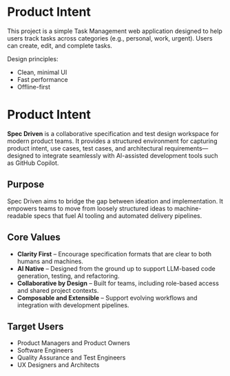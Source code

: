 # Product Intent

This project is a simple Task Management web application designed to help users track tasks across categories (e.g., personal, work, urgent). Users can create, edit, and complete tasks.

Design principles:
- Clean, minimal UI
- Fast performance
- Offline-first

# Product Intent

**Spec Driven** is a collaborative specification and test design workspace for modern product teams. It provides a structured environment for capturing product intent, use cases, test cases, and architectural requirements—designed to integrate seamlessly with AI-assisted development tools such as GitHub Copilot.

## Purpose

Spec Driven aims to bridge the gap between ideation and implementation. It empowers teams to move from loosely structured ideas to machine-readable specs that fuel AI tooling and automated delivery pipelines.

## Core Values

- **Clarity First** – Encourage specification formats that are clear to both humans and machines.
- **AI Native** – Designed from the ground up to support LLM-based code generation, testing, and refactoring.
- **Collaborative by Design** – Built for teams, including role-based access and shared project contexts.
- **Composable and Extensible** – Support evolving workflows and integration with development pipelines.

## Target Users

- Product Managers and Product Owners
- Software Engineers
- Quality Assurance and Test Engineers
- UX Designers and Architects